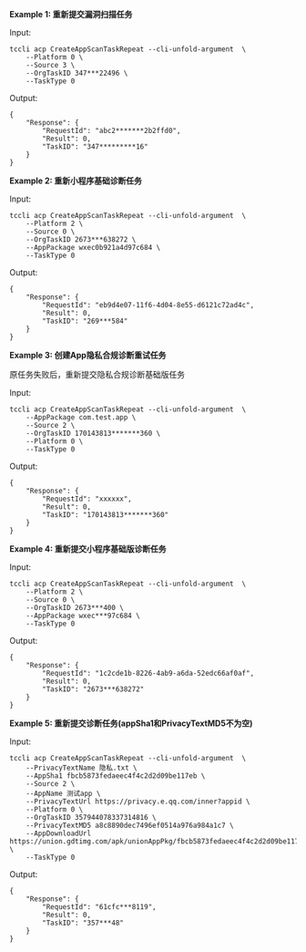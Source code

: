 **Example 1: 重新提交漏洞扫描任务**



Input: 

```
tccli acp CreateAppScanTaskRepeat --cli-unfold-argument  \
    --Platform 0 \
    --Source 3 \
    --OrgTaskID 347***22496 \
    --TaskType 0
```

Output: 
```
{
    "Response": {
        "RequestId": "abc2*******2b2ffd0",
        "Result": 0,
        "TaskID": "347*********16"
    }
}
```

**Example 2: 重新小程序基础诊断任务**



Input: 

```
tccli acp CreateAppScanTaskRepeat --cli-unfold-argument  \
    --Platform 2 \
    --Source 0 \
    --OrgTaskID 2673***638272 \
    --AppPackage wxec0b921a4d97c684 \
    --TaskType 0
```

Output: 
```
{
    "Response": {
        "RequestId": "eb9d4e07-11f6-4d04-8e55-d6121c72ad4c",
        "Result": 0,
        "TaskID": "269***584"
    }
}
```

**Example 3: 创建App隐私合规诊断重试任务**

原任务失败后，重新提交隐私合规诊断基础版任务

Input: 

```
tccli acp CreateAppScanTaskRepeat --cli-unfold-argument  \
    --AppPackage com.test.app \
    --Source 2 \
    --OrgTaskID 170143813*******360 \
    --Platform 0 \
    --TaskType 0
```

Output: 
```
{
    "Response": {
        "RequestId": "xxxxxx",
        "Result": 0,
        "TaskID": "170143813*******360"
    }
}
```

**Example 4: 重新提交小程序基础版诊断任务**



Input: 

```
tccli acp CreateAppScanTaskRepeat --cli-unfold-argument  \
    --Platform 2 \
    --Source 0 \
    --OrgTaskID 2673***400 \
    --AppPackage wxec***97c684 \
    --TaskType 0
```

Output: 
```
{
    "Response": {
        "RequestId": "1c2cde1b-8226-4ab9-a6da-52edc66af0af",
        "Result": 0,
        "TaskID": "2673***638272"
    }
}
```

**Example 5: 重新提交诊断任务(appSha1和PrivacyTextMD5不为空)**



Input: 

```
tccli acp CreateAppScanTaskRepeat --cli-unfold-argument  \
    --PrivacyTextName 隐私.txt \
    --AppSha1 fbcb5873fedaeec4f4c2d2d09be117eb \
    --Source 2 \
    --AppName 测试app \
    --PrivacyTextUrl https://privacy.e.qq.com/inner?appid \
    --Platform 0 \
    --OrgTaskID 357944078337314816 \
    --PrivacyTextMD5 a8c8890dec7496ef0514a976a984a1c7 \
    --AppDownloadUrl https://union.gdtimg.com/apk/unionAppPkg/fbcb5873fedaeec4f4c2d2d09be117eb.apk \
    --TaskType 0
```

Output: 
```
{
    "Response": {
        "RequestId": "61cfc***8119",
        "Result": 0,
        "TaskID": "357***48"
    }
}
```

